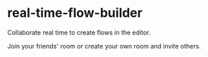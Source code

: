 # real-time-flow-builder

Collaborate real time to create flows in the editor.

Join your friends' room or create your own room and invite others.

